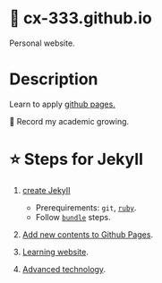 # :rocket: cx-333.github.io
Personal website.

# Description

Learn to apply [github pages.](https://docs.github.com/en/pages/quickstart) 

:rocket: Record my academic growing.


# :star: Steps for JekyII 

1. [create JekyII](https://docs.github.com/zh/pages/setting-up-a-github-pages-site-with-jekyll/creating-a-github-pages-site-with-jekyll)
    - Prerequirements: `git`, [`ruby`](https://www.ruby-lang.org/en/documentation/installation/).
    - Follow [`bundle`](https://bundler.io/) steps. 
2. [Add new contents to Github Pages](https://docs.github.com/zh/pages/setting-up-a-github-pages-site-with-jekyll/adding-content-to-your-github-pages-site-using-jekyll).

3. [Learning website](https://pianfan.github.io/build_own_website/).

4. [Advanced technology]().